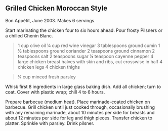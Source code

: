 ## Grilled Chicken Moroccan Style

Bon Appétit, June 2003. Makes 6 servings.

Start marinating the chicken four to six hours ahead. Pour frosty Pilsners or a
chilled Chenin Blanc.

> 1 cup olive oil
> ¼ cup red wine vinegar
> 3 tablespoons ground cumin
> 1 ½ tablespoons ground coriander
> 2 teaspoons ground cinnamon
> 2 teaspoons salt
> 2 teaspoons sugar
> ¼ teaspoon cayenne pepper
> 4 large chicken breast halves with skin and ribs, cut crosswise in half
> 4 chicken legs
> 4 chicken thighs

> ¼ cup minced fresh parsley

Whisk first 8 ingredients in large glass baking dish. Add all chicken; turn to
coat.  Cover with plastic wrap; chill 4 to 6 hours.

Prepare barbecue (medium heat). Place marinade-coated chicken on barbecue.
Grill chicken until just cooked through, occasionally brushing with any
remaining marinade, about 10 minutes per side for breasts and about 12 minutes
per side for leg and thigh pieces. Transfer chicken to platter. Sprinkle with
parsley.  Drink pilsner.



